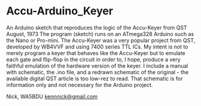 # Accu-Arduino_Keyer
An Arduino sketch that reproduces the logic of the Accu-Keyer from QST August, 1973
The program (sketch) runs on an ATmega328 Arduino such as the Nano or Pro-mini.
The Accu-Keyer was a very popular project from QST, developed by WB4VVF and using 7400 series TTL ICs. My intent is not to merely program a keyer that behaves like the Accu-Keyer but to emulate each gate and flip-flop in the circuit in order to, I hope, produce a very faithful emulation of the hardware version of the keyer.
I include a manual with schematic, the .ino file, and a redrawn schematic of the original - the available digital QST article is too low-rez to read. That schematic is for information only and not necessary for the Arduino project.

Nick, WA5BDU 
kennnick@gmail.com

